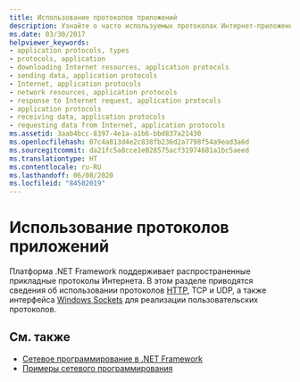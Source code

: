 ```yaml
---
title: Использование протоколов приложений
description: Узнайте о часто используемых протоколах Интернет-приложений, которые поддерживаются в .NET Framework, например HTTP, TCP и UDP, а также о реализации настраиваемых протоколов.
ms.date: 03/30/2017
helpviewer_keywords:
- application protocols, types
- protocols, application
- downloading Internet resources, application protocols
- sending data, application protocols
- Internet, application protocols
- network resources, application protocols
- response to Internet request, application protocols
- application protocols
- receiving data, application protocols
- requesting data from Internet, application protocols
ms.assetid: 3aab4bcc-8397-4e1a-a1b6-bbd837a21430
ms.openlocfilehash: 07c4a813d4e2c838fb236d2a7798f54a9ead3a6d
ms.sourcegitcommit: da21fc5a8cce1e028575acf31974681a1bc5aeed
ms.translationtype: HT
ms.contentlocale: ru-RU
ms.lasthandoff: 06/08/2020
ms.locfileid: "84502019"
---
```

# <a name="using-application-protocols"></a>Использование протоколов приложений
Платформа .NET Framework поддерживает распространенные прикладные протоколы Интернета. В этом разделе приводятся сведения об использовании протоколов [HTTP](http.md), TCP и UDP, а также интерфейса [Windows Sockets](sockets.md) для реализации пользовательских протоколов.  
  
## <a name="see-also"></a>См. также

- [Сетевое программирование в .NET Framework](index.md)
- [Примеры сетевого программирования](network-programming-samples.md)
